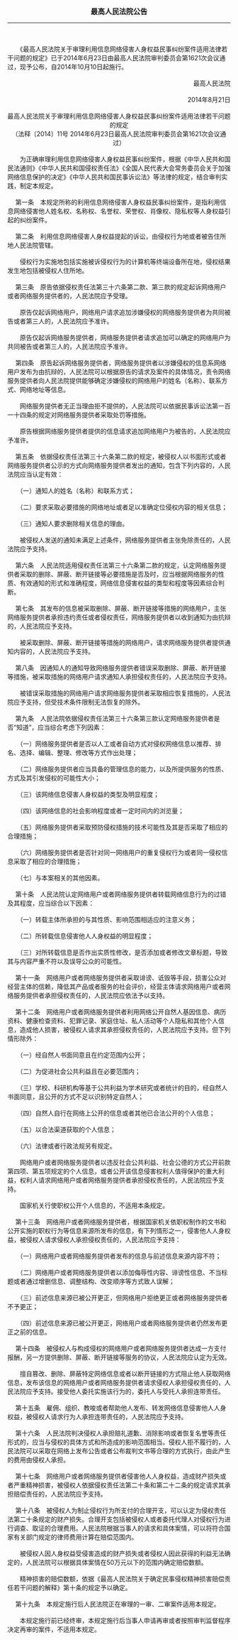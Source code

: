 <div id="div_content"><font color="#760026"></font> <p align="center"><b><font style="font-size:16px;" class="MTitle">最高人民法院公告</font></b></p><hr color="red"><br>
<br>
　　《最高人民法院关于审理利用信息网络侵害人身权益民事纠纷案件适用法律若干问题的规定》已于2014年6月23日由最高人民法院审判委员会第1621次会议通过，现予公布，自2014年10月10日起施行。<br>
<br>
<div align="right">最高人民法院<br>
<br>
2014年8月21日<br>
</div><br>
<div align="center">最高人民法院关于审理利用信息网络侵害人身权益民事纠纷案件适用法律若干问题的规定<br>
（法释〔2014〕11号 2014年6月23日最高人民法院审判委员会第1621次会议通过）<br>
</div><br>
　　为正确审理利用信息网络侵害人身权益民事纠纷案件，根据《中华人民共和国民法通则》《中华人民共和国侵权责任法》《全国人民代表大会常务委员会关于加强网络信息保护的决定》《中华人民共和国民事诉讼法》等法律的规定，结合审判实践，制定本规定。<br>
<br>
<font class="TiaoNoA">　 第一条</font>　本规定所称的利用信息网络侵害人身权益民事纠纷案件，是指利用信息网络侵害他人姓名权、名称权、名誉权、荣誉权、肖像权、隐私权等人身权益引起的纠纷案件。<br>
<br><font class="TiaoNoA">　 第二条</font>　利用信息网络侵害人身权益提起的诉讼，由侵权行为地或者被告住所地人民法院管辖。<br>
<br>
　　侵权行为实施地包括实施被诉侵权行为的计算机等终端设备所在地，侵权结果发生地包括被侵权人住所地。<br>
<br><font class="TiaoNoA">　 第三条</font>　原告依据侵权责任法第三十六条第二款、第三款的规定起诉网络用户或者网络服务提供者的，人民法院应予受理。<br>
<br>
　　原告仅起诉网络用户，网络用户请求追加涉嫌侵权的网络服务提供者为共同被告或者第三人的，人民法院应予准许。<br>
<br>
　　原告仅起诉网络服务提供者，网络服务提供者请求追加可以确定的网络用户为共同被告或者第三人的，人民法院应予准许。<br>
<br><font class="TiaoNoA">　 第四条</font>　原告起诉网络服务提供者，网络服务提供者以涉嫌侵权的信息系网络用户发布为由抗辩的，人民法院可以根据原告的请求及案件的具体情况，责令网络服务提供者向人民法院提供能够确定涉嫌侵权的网络用户的姓名（名称）、联系方式、网络地址等信息。<br>
<br>
　　网络服务提供者无正当理由拒不提供的，人民法院可以依据民事诉讼法第一百一十四条的规定对网络服务提供者采取处罚等措施。<br>
<br>
　　原告根据网络服务提供者提供的信息请求追加网络用户为被告的，人民法院应予准许。<br>
<br><font class="TiaoNoA">　 第五条</font>　依据侵权责任法第三十六条第二款的规定，被侵权人以书面形式或者网络服务提供者公示的方式向网络服务提供者发出的通知，包含下列内容的，人民法院应当认定有效：<br>
<br>
　　（一）通知人的姓名（名称）和联系方式；<br>
<br>
　　（二）要求采取必要措施的网络地址或者足以准确定位侵权内容的相关信息；<br>
<br>
　　（三）通知人要求删除相关信息的理由。<br>
<br>
　　被侵权人发送的通知未满足上述条件，网络服务提供者主张免除责任的，人民法院应予支持。<br>
<br><font class="TiaoNoA">　 第六条</font>　人民法院适用侵权责任法第三十六条第二款的规定，认定网络服务提供者采取的删除、屏蔽、断开链接等必要措施是否及时，应当根据网络服务的性质、有效通知的形式和准确程度，网络信息侵害权益的类型和程度等因素综合判断。<br>
<br><font class="TiaoNoA">　 第七条</font>　其发布的信息被采取删除、屏蔽、断开链接等措施的网络用户，主张网络服务提供者承担违约责任或者侵权责任，网络服务提供者以收到通知为由抗辩的，人民法院应予支持。<br>
<br>
　　被采取删除、屏蔽、断开链接等措施的网络用户，请求网络服务提供者提供通知内容的，人民法院应予支持。<br>
<br><font class="TiaoNoA">　 第八条</font>　因通知人的通知导致网络服务提供者错误采取删除、屏蔽、断开链接等措施，被采取措施的网络用户请求通知人承担侵权责任的，人民法院应予支持。<br>
<br>
　　被错误采取措施的网络用户请求网络服务提供者采取相应恢复措施的，人民法院应予支持，但受技术条件限制无法恢复的除外。<br>
<br><font class="TiaoNoA">　 第九条</font>　人民法院依据侵权责任法第三十六条第三款认定网络服务提供者是否“知道”，应当综合考虑下列因素：<br>
<br>
　　（一）网络服务提供者是否以人工或者自动方式对侵权网络信息以推荐、排名、选择、编辑、整理、修改等方式作出处理；<br>
<br>
　　（二）网络服务提供者应当具备的管理信息的能力，以及所提供服务的性质、方式及其引发侵权的可能性大小；<br>
<br>
　　（三）该网络信息侵害人身权益的类型及明显程度；<br>
<br>
　　（四）该网络信息的社会影响程度或者一定时间内的浏览量；<br>
<br>
　　（五）网络服务提供者采取预防侵权措施的技术可能性及其是否采取了相应的合理措施；<br>
<br>
　　（六）网络服务提供者是否针对同一网络用户的重复侵权行为或者同一侵权信息采取了相应的合理措施；<br>
<br>
　　（七）与本案相关的其他因素。<br>
<br><font class="TiaoNoA">　 第十条</font>　人民法院认定网络用户或者网络服务提供者转载网络信息行为的过错及其程度，应当综合以下因素：<br>
<br>
　　（一）转载主体所承担的与其性质、影响范围相适应的注意义务；<br>
<br>
　　（二）所转载信息侵害他人人身权益的明显程度；<br>
<br>
　　（三）对所转载信息是否作出实质性修改，是否添加或者修改文章标题，导致其与内容严重不符以及误导公众的可能性。<br>
<br><font class="TiaoNoA">　 第十一条</font>　网络用户或者网络服务提供者采取诽谤、诋毁等手段，损害公众对经营主体的信赖，降低其产品或者服务的社会评价，经营主体请求网络用户或者网络服务提供者承担侵权责任的，人民法院应依法予以支持。<br>
<br><font class="TiaoNoA">　 第十二条</font>　网络用户或者网络服务提供者利用网络公开自然人基因信息、病历资料、健康检查资料、犯罪记录、家庭住址、私人活动等个人隐私和其他个人信息，造成他人损害，被侵权人请求其承担侵权责任的，人民法院应予支持。但下列情形除外：<br>
<br>
　　（一）经自然人书面同意且在约定范围内公开；<br>
<br>
　　（二）为促进社会公共利益且在必要范围内；<br>
<br>
　　（三）学校、科研机构等基于公共利益为学术研究或者统计的目的，经自然人书面同意，且公开的方式不足以识别特定自然人；<br>
<br>
　　（四）自然人自行在网络上公开的信息或者其他已合法公开的个人信息；<br>
<br>
　　（五）以合法渠道获取的个人信息；<br>
<br>
　　（六）法律或者行政法规另有规定。<br>
<br>
　　网络用户或者网络服务提供者以违反社会公共利益、社会公德的方式公开前款第四项、第五项规定的个人信息，或者公开该信息侵害权利人值得保护的重大利益，权利人请求网络用户或者网络服务提供者承担侵权责任的，人民法院应予支持。<br>
<br>
　　国家机关行使职权公开个人信息的，不适用本条规定。<br>
<br><font class="TiaoNoA">　 第十三条</font>　网络用户或者网络服务提供者，根据国家机关依职权制作的文书和公开实施的职权行为等信息来源所发布的信息，有下列情形之一，侵害他人人身权益，被侵权人请求侵权人承担侵权责任的，人民法院应予支持：<br>
<br>
　　（一）网络用户或者网络服务提供者发布的信息与前述信息来源内容不符；<br>
<br>
　　（二）网络用户或者网络服务提供者以添加侮辱性内容、诽谤性信息、不当标题或者通过增删信息、调整结构、改变顺序等方式致人误解；<br>
<br>
　　（三）前述信息来源已被公开更正，但网络用户拒绝更正或者网络服务提供者不予更正；<br>
<br>
　　（四）前述信息来源已被公开更正，网络用户或者网络服务提供者仍然发布更正之前的信息。<br>
<br><font class="TiaoNoA">　 第十四条</font>　被侵权人与构成侵权的网络用户或者网络服务提供者达成一方支付报酬，另一方提供删除、屏蔽、断开链接等服务的协议，人民法院应认定为无效。<br>
<br>
　　擅自篡改、删除、屏蔽特定网络信息或者以断开链接的方式阻止他人获取网络信息，发布该信息的网络用户或者网络服务提供者请求侵权人承担侵权责任的，人民法院应予支持。接受他人委托实施该行为的，委托人与受托人承担连带责任。<br>
<br><font class="TiaoNoA">　 第十五条</font>　雇佣、组织、教唆或者帮助他人发布、转发网络信息侵害他人人身权益，被侵权人请求行为人承担连带责任的，人民法院应予支持。<br>
<br><font class="TiaoNoA">　 第十六条</font>　人民法院判决侵权人承担赔礼道歉、消除影响或者恢复名誉等责任形式的，应当与侵权的具体方式和所造成的影响范围相当。侵权人拒不履行的，人民法院可以采取在网络上发布公告或者公布裁判文书等合理的方式执行，由此产生的费用由侵权人承担。<br>
<br><font class="TiaoNoA">　 第十七条</font>　网络用户或者网络服务提供者侵害他人人身权益，造成财产损失或者严重精神损害，被侵权人依据侵权责任法第二十条和第二十二条的规定请求其承担赔偿责任的，人民法院应予支持。<br>
<br><font class="TiaoNoA">　 第十八条</font>　被侵权人为制止侵权行为所支付的合理开支，可以认定为侵权责任法第二十条规定的财产损失。合理开支包括被侵权人或者委托代理人对侵权行为进行调查、取证的合理费用。人民法院根据当事人的请求和具体案情，可以将符合国家有关部门规定的律师费用计算在赔偿范围内。<br>
<br>
　　被侵权人因人身权益受侵害造成的财产损失或者侵权人因此获得的利益无法确定的，人民法院可以根据具体案情在50万元以下的范围内确定赔偿数额。<br>
<br>
　　精神损害的赔偿数额，依据《最高人民法院关于确定民事侵权精神损害赔偿责任若干问题的解释》第十条的规定予以确定。<br>
<br><font class="TiaoNoA">　 第十九条</font>　本规定施行后人民法院正在审理的一审、二审案件适用本规定。<br>
<br>
　　本规定施行前已经终审，本规定施行后当事人申请再审或者按照审判监督程序决定再审的案件，不适用本规定。<br>
<br><br>
</div>